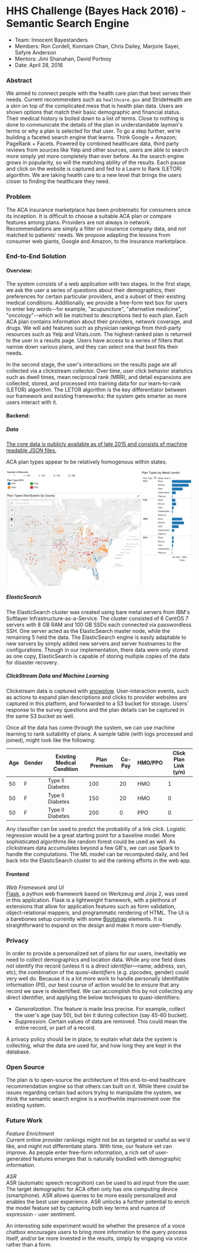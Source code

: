 # HHS Challenge (Bayes Hack 2016) - Semantic Search Engine

- Team: Innocent Bayestanders
- Members: Ron Cordell, Konniam Chan, Chris Dailey, Marjorie Sayer, Safyre Anderson
- Mentors: Jimi Shanahan, David Portnoy
- Date: April 28, 2016

### Abstract
We aimed to connect people with the health care plan that best serves their needs. Current recommenders such as `healthcare.gov` and StrideHealth are a skin on top of the complicated mess that is health plan data. Users are shown options that match their basic demographic and financial status. Their medical history is boiled down to a list of terms. Close to nothing is done to communicate the details of the plan in understandable layman's terms or why a plan is selected for that user. To go a step further, we’re building a faceted search engine that learns. Think Google + Amazon; PageRank + Facets. Powered by combined healthcare data, third party reviews from sources like Yelp and other sources, users are able to search more simply yet more completely than ever before.  As the search engine grows in popularity, so will the matching ability of the results. Each pause and click on the website is captured and fed to a Learn to Rank (LETOR) algorithm.  We are taking health care to a new level that brings the users closer to finding the healthcare they need.

### Problem
 The ACA insurance marketplace has been problematic for consumers since its inception. It is difficult to choose a suitable ACA plan or compare features among plans. Providers are not always in network. Recommendations are simply a filter on insurance company data, and not matched to patients' needs. We propose adapting the lessons from consumer web giants, Google and Amazon, to the insurance marketplace.

### End-to-End Solution

#### Overview:

The system consists of a web application with two stages. In the first stage, we ask the user a series of questions about their demographics, their preferences for certain particular providers, and a subset of their existing medical conditions. Additionally, we provide a free-form text box for users to enter key words--for example, "acupuncture", "alternative medicine", "oncology"--which will be matched to descriptions tied to each plan. Each ACA plan contains information about their providers, network coverage, and drugs. We will add features such as physician rankings from third-party resources such as Yelp and Vitals.com. The highest-ranked plan is returned to the user in a results page. Users have access to a series of filters that narrow down various plans, and they can select one that best fits their needs.

In the second stage, the user's interactions on the results page are all collected via a clickstream collector. Over time, user click behavior statistics such as dwell times, mean reciprocal rank (MRR), and detail expansions are collected, stored, and processed into training data for our learn-to-rank (LETOR) algorithm. The LETOR algorithm is the key differentiator between our framework and existing frameworks: the system gets smarter as more users interact with it.

#### Backend:

##### Data
[The core data is publicly available as of late 2015 and consists of machine readable JSON files.](data/README.md)

ACA plan types appear to be relatively homogenous within states.

![EDA on ACA](PlanTypeDist.png "Distribution of Health Plan Types by County under Obamacare")

##### ElasticSearch
The ElasticSearch cluster was created using bare metal servers from IBM's Softlayer Infrastructure-as-a-Service. The cluster consisted of 6 CentOS 7 servers with 8 GB RAM and 100 GB SSDs each connected via passwordless SSH. One server acted as the ElasticSearch master node, while the remaining 5 held the data. The ElasticSearch engine is easily adaptable to new servers by simply added new servers and server hostnames to the configurations. Though in our implementation, there data were only stored as one copy, ElasticSearch is capable of storing multiple copies of the data for disaster recovery.

##### ClickStream Data and Machine Learning
Clickstream data is captured with [snowplow](https://github.com/snowplow/snowplow). User-interaction events, such as actions to expand plan descriptions and clicks to provider websites are captured in this platform, and forwarded to a S3 bucket for storage. Users' response to the survey questions and the plan details can be captured in the same S3 bucket as well.

Once all the data has come through the system, we can use machine learning to rank suitability of plans. A sample table (with logs processed and joined), might look like the following:  
  
| Age | Gender | Existing Medical Condition | Plan Premium | Co-Pay | HMO/PPO | Click Plan Link (y/n) |
|-----|--------|----------------------------|--------------|--------|---------|-----------------------|
| 50  | F      | Type II Diabetes           | 100          | 20     | HMO     | 1                     |
| 50  | F      | Type II Diabetes           | 150          | 20     | HMO     | 0                     |
| 50  | F      | Type II Diabetes           | 200          | 0      | PPO     | 0                     |

Any classifier can be used to predict the probabiliy of a link click. Logistic regression would be a great starting point for a baseline model. More sophisticated algorithms like random forest could be used as well. As clickstream data accumulates beyond a few GB's, we can use Spark to handle the computations. The ML model can be recomputed daily, and fed back into the ElasticSearch cluster to aid the ranking efforts in the web app.

#### Frontend
*Web Framework and UI*  
[Flask](http://flask.pocoo.org), a python web framework based on Werkzeug and Jinja 2, was used in this application. Flask is a lightweight framework, with a plethora of extensions that allow for application features such as form validation, object-relational mappers, and programmatic rendering of HTML. The UI is a barebones setup currently with some [Bootstrap](http://getbootstrap.com) elements. It is straightforward to expand on the design and make it more user-friendly.

### Privacy
In order to provide a personalized set of plans for our users, inevitably we need to collect demographics and location data. While any one field does not identify the record (unless it is a *direct identifier*&mdash;name, address, ssn, etc), the combination of the *quasi-identifiers* (e.g. zipcodes, gender) could very well do. Because it is a lot more work to handle personally identifiable information (PII), our best course of action would be to ensure that any record we save is deidentified. We can accomplish this by not collecting any direct identifier, and applying the below techniques to quasi-identifiers:

- *Generalization*. The feature is made less precise. For example, collect the user's age (say 50), but bin it during collection (say 45-60 bucket).  
- *Suppression*. Certain values of data are removed. This could mean the entire record, or part of a record.  

A privacy policy should be in place, to explain what data the system is collecting, what the data are used for, and how long they are kept in the database.

### Open Source
The plan is to open-source the architecture of this end-to-end healthcare recommendation engine so that others can built on it. While there could be issues regarding certain bad actors trying to manipulate the system, we think the semantic search engine is a worthwhile improvement over the existing system.

### Future Work
*Feature Enrichment*  
Current online provider rankings might not be as targeted or useful as we'd like, and might not differentiate plans. With time, our feature set can improve. As people enter free-form information, a rich set of user-generated features emerges that is naturally bundled with demographic information.   
  
*ASR*    
ASR (automatic speech recognition) can be used to aid input from the user. The target demographic for ACA often only has one computing device (smartphone). ASR allows queries to be more easily personalized and enables the best user experience. ASR unlocks a further potential to enrich the model feature set by capturing both key terms and nuance of expression - user sentiment.   
  
An interesting side experiment would be whether the presence of a voice chatbox encourages users to bring more information to the query process itself, and/or be more invested in the results, simply by engaging via voice rather than a form. 




